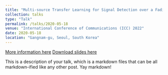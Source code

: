 ```yaml
---
title: "Multi-source Transfer Learning for Signal Detection over a Fading Channel with Co-channel Interference"
collection: talks
type: "Talk"
permalink: /talks/2020-05-18
venue: "International Conference of Communications (ICC) 2022"
date: 2020-05-18
location: "Gangnam-gu, Seoul, South Korea"
---
```


[More information here](https://icc2022.ieee-icc.org/program/technical-symposium-program/symposia-virtual-wednesday-18-may-2022#SAC-MLC-9)
[Download slides here](files/ICC2022_Ziyan.pdf)

This is a description of your talk, which is a markdown files that can be all markdown-ified like any other post. Yay markdown!
